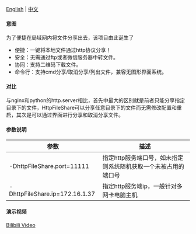 [English](README.md) | [中文](README_zh.md)

#### 意图

为了便捷在局域网内将文件分享出去，该项目由此诞生了

* 便捷：一键将本地文件通过http协议分享！
* 安全：无需通过ftp或者微信服务器中转文件。
* 协同：支持二维码下载文件。
* 命令行：支持cmd分享/取消分享/列出文件，兼容无图形界面系统。

#### 对比

与nginx和python的http.server相比，首先中最大的区别就是前者只能分享指定目录下的文件，HttpFileShare可以分享任意目录下的文件而无需修改配置和重启，其次是可以通过界面进行分享和取消分享文件。

#### 参数说明

| 参数                             | 描述                                |
|--------------------------------|-----------------------------------|
| -DhttpFileShare.port=11111     | 指定http服务端口号，如未指定则系统随机获取一个未被占用的端口号 |
| -DhttpFileShare.ip=172.16.1.37 | 指定http服务端ip，一般针对多网卡电脑主机           |

#### 演示视频

[Bilibili Video](https://www.bilibili.com/video/BV1XHTezDEDC/)